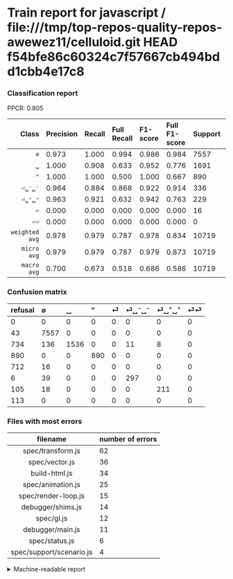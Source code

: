 # Train report for javascript / file:///tmp/top-repos-quality-repos-awewez11/celluloid.git HEAD f54bfe86c60324c7f57667cb494bdd1cbb4e17c8

### Classification report

PPCR: 0.805

| Class | Precision | Recall | Full Recall | F1-score | Full F1-score | Support | Full Support | PPCR |
|------:|:----------|:-------|:------------|:---------|:---------|:--------|:-------------|:-----|
| `∅` | 0.973| 1.000| 0.994| 0.986| 0.984| 7557| 7600| 0.994 |
| `␣` | 1.000| 0.908| 0.633| 0.952| 0.776| 1691| 2425| 0.697 |
| `"` | 1.000| 1.000| 0.500| 1.000| 0.667| 890| 1780| 0.500 |
| `⏎␣⁻␣⁻` | 0.964| 0.884| 0.868| 0.922| 0.914| 336| 342| 0.982 |
| `⏎␣⁺␣⁺` | 0.963| 0.921| 0.632| 0.942| 0.763| 229| 334| 0.686 |
| `⏎` | 0.000| 0.000| 0.000| 0.000| 0.000| 16| 728| 0.022 |
| `⏎⏎` | 0.000| 0.000| 0.000| 0.000| 0.000| 0| 113| 0.000 |
| `weighted avg` | 0.978| 0.979| 0.787| 0.978| 0.834| 10719| 13322| 0.805 |
| `micro avg` | 0.979| 0.979| 0.787| 0.979| 0.873| 10719| 13322| 0.805 |
| `macro avg` | 0.700| 0.673| 0.518| 0.686| 0.586| 10719| 13322| 0.805 |

### Confusion matrix

|refusal|  ∅| ␣| "| ⏎| ⏎␣⁻␣⁻| ⏎␣⁺␣⁺| ⏎⏎| 
|:---|:---|:---|:---|:---|:---|:---|:---|
|0 |0 |0 |0 |0 |0 |0 |0 |
|43 |7557 |0 |0 |0 |0 |0 |0 |
|734 |136 |1536 |0 |0 |11 |8 |0 |
|890 |0 |0 |890 |0 |0 |0 |0 |
|712 |16 |0 |0 |0 |0 |0 |0 |
|6 |39 |0 |0 |0 |297 |0 |0 |
|105 |18 |0 |0 |0 |0 |211 |0 |
|113 |0 |0 |0 |0 |0 |0 |0 |

### Files with most errors

| filename | number of errors|
|:----:|:-----|
| spec/transform.js | 62 |
| spec/vector.js | 36 |
| build-html.js | 34 |
| spec/animation.js | 25 |
| spec/render-loop.js | 15 |
| debugger/shims.js | 14 |
| spec/gl.js | 12 |
| debugger/main.js | 11 |
| spec/status.js | 6 |
| spec/support/scenario.js | 4 |

<details>
    <summary>Machine-readable report</summary>
```json
{
  "cl_report": {"\"": {"f1-score": 1.0, "precision": 1.0, "recall": 1.0, "support": 890}, "macro avg": {"f1-score": 0.6860932399115608, "precision": 0.7001205503739002, "recall": 0.6733806018178617, "support": 10719}, "micro avg": {"f1-score": 0.9787293590820039, "precision": 0.9787293590820039, "recall": 0.9787293590820039, "support": 10719}, "weighted avg": {"f1-score": 0.9776402377294187, "precision": 0.9776340469342942, "recall": 0.9787293590820039, "support": 10719}, "\u2205": {"f1-score": 0.9863603732950467, "precision": 0.9730878186968839, "recall": 1.0, "support": 7557}, "\u23ce": {"f1-score": 0.0, "precision": 0.0, "recall": 0.0, "support": 16}, "\u23ce\u23ce": {"f1-score": 0.0, "precision": 0.0, "recall": 0.0, "support": 0}, "\u23ce\u2423\u207a\u2423\u207a": {"f1-score": 0.9419642857142857, "precision": 0.9634703196347032, "recall": 0.9213973799126638, "support": 229}, "\u23ce\u2423\u207b\u2423\u207b": {"f1-score": 0.922360248447205, "precision": 0.9642857142857143, "recall": 0.8839285714285714, "support": 336}, "\u2423": {"f1-score": 0.9519677719243881, "precision": 1.0, "recall": 0.9083382613837966, "support": 1691}},
  "cl_report_full": {"\"": {"f1-score": 0.6666666666666666, "precision": 1.0, "recall": 0.5, "support": 1780}, "macro avg": {"f1-score": 0.5861121444217959, "precision": 0.7001205503739002, "recall": 0.518271678099502, "support": 13322}, "micro avg": {"f1-score": 0.8727590366457303, "precision": 0.9787293590820039, "recall": 0.7874943702146825, "support": 13322}, "weighted avg": {"f1-score": 0.8339723216163918, "precision": 0.9196856495376086, "recall": 0.7874943702146825, "support": 13322}, "\u2205": {"f1-score": 0.9836001561889887, "precision": 0.9730878186968839, "recall": 0.9943421052631579, "support": 7600}, "\u23ce": {"f1-score": 0.0, "precision": 0.0, "recall": 0.0, "support": 728}, "\u23ce\u23ce": {"f1-score": 0.0, "precision": 0.0, "recall": 0.0, "support": 113}, "\u23ce\u2423\u207a\u2423\u207a": {"f1-score": 0.7631103074141049, "precision": 0.9634703196347032, "recall": 0.6317365269461078, "support": 334}, "\u23ce\u2423\u207b\u2423\u207b": {"f1-score": 0.913846153846154, "precision": 0.9642857142857143, "recall": 0.868421052631579, "support": 342}, "\u2423": {"f1-score": 0.7755617268366574, "precision": 1.0, "recall": 0.63340206185567, "support": 2425}},
  "ppcr": 0.8046089175799429
}
```
</details>
